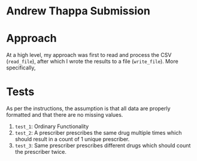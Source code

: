 # Andrew Thappa Submission

# Approach
At a high level, my approach was first to read and process the CSV (`read_file`), after which I wrote the results to a file (`write_file`). More specifically, 

# Tests
As per the instructions, the assumption is that all data are properly formatted and that there are no missing values. 
1. `test_1`: Ordinary Functionality
2. `test_2`: A prescriber prescribes the same drug multiple times which should result in a count of 1 unique prescriber. 
3. `test_3`: Same prescriber prescribes different drugs which should count the prescriber twice. 


